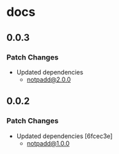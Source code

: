 # docs

## 0.0.3

### Patch Changes

- Updated dependencies
  - notpadd@2.0.0

## 0.0.2

### Patch Changes

- Updated dependencies [6fcec3e]
  - notpadd@1.0.0
